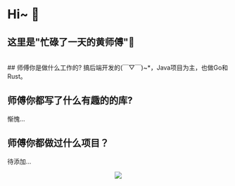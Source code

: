 # Hi~ 👋 
## 这里是"忙碌了一天的黄师傅"👀
<br/>
## 师傅你是做什么工作的?
搞后端开发的(￣▽￣)~*，Java项目为主，也做Go和Rust。

## 师傅你都写了什么有趣的的库?
惭愧...

## 师傅你都做过什么项目？
待添加...

<!-- 折线图 -->
<div align="center"> <img src="https://activity-graph.herokuapp.com/graph?username=huangsnw&theme=xcode" /> </div>

